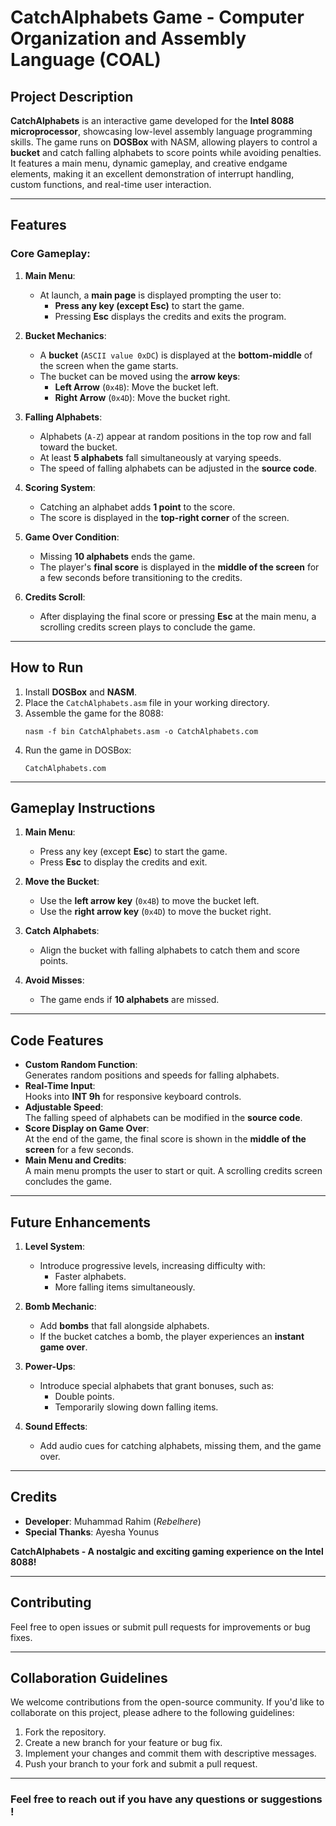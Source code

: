 # CatchAlphabets Game - Computer Organization and Assembly Language (COAL)

## Project Description
**CatchAlphabets** is an interactive game developed for the **Intel 8088 microprocessor**, showcasing low-level assembly language programming skills. The game runs on **DOSBox** with NASM, allowing players to control a **bucket** and catch falling alphabets to score points while avoiding penalties. It features a main menu, dynamic gameplay, and creative endgame elements, making it an excellent demonstration of interrupt handling, custom functions, and real-time user interaction.

---

## Features

### **Core Gameplay**:
1. **Main Menu**:
   - At launch, a **main page** is displayed prompting the user to:
     - **Press any key (except Esc)** to start the game.
     - Pressing **Esc** displays the credits and exits the program.

2. **Bucket Mechanics**:
   - A **bucket** (`ASCII value 0xDC`) is displayed at the **bottom-middle** of the screen when the game starts.
   - The bucket can be moved using the **arrow keys**:
     - **Left Arrow** (`0x4B`): Move the bucket left.
     - **Right Arrow** (`0x4D`): Move the bucket right.

3. **Falling Alphabets**:
   - Alphabets (`A-Z`) appear at random positions in the top row and fall toward the bucket.
   - At least **5 alphabets** fall simultaneously at varying speeds.
   - The speed of falling alphabets can be adjusted in the **source code**.

4. **Scoring System**:
   - Catching an alphabet adds **1 point** to the score.
   - The score is displayed in the **top-right corner** of the screen.

5. **Game Over Condition**:
   - Missing **10 alphabets** ends the game.
   - The player's **final score** is displayed in the **middle of the screen** for a few seconds before transitioning to the credits.

6. **Credits Scroll**:
   - After displaying the final score or pressing **Esc** at the main menu, a scrolling credits screen plays to conclude the game.

---

## How to Run
1. Install **DOSBox** and **NASM**.
2. Place the `CatchAlphabets.asm` file in your working directory.
3. Assemble the game for the 8088:
   ```
   nasm -f bin CatchAlphabets.asm -o CatchAlphabets.com
   ```
4. Run the game in DOSBox:
   ```
   CatchAlphabets.com
   ```

---

## Gameplay Instructions
1. **Main Menu**:
   - Press any key (except **Esc**) to start the game.
   - Press **Esc** to display the credits and exit.

2. **Move the Bucket**:
   - Use the **left arrow key** (`0x4B`) to move the bucket left.
   - Use the **right arrow key** (`0x4D`) to move the bucket right.

3. **Catch Alphabets**:
   - Align the bucket with falling alphabets to catch them and score points.

4. **Avoid Misses**:
   - The game ends if **10 alphabets** are missed.

---

## Code Features
- **Custom Random Function**:  
  Generates random positions and speeds for falling alphabets.
- **Real-Time Input**:  
  Hooks into **INT 9h** for responsive keyboard controls.
- **Adjustable Speed**:  
  The falling speed of alphabets can be modified in the **source code**.
- **Score Display on Game Over**:  
  At the end of the game, the final score is shown in the **middle of the screen** for a few seconds.
- **Main Menu and Credits**:  
  A main menu prompts the user to start or quit. A scrolling credits screen concludes the game.

---

## Future Enhancements
1. **Level System**:
   - Introduce progressive levels, increasing difficulty with:
     - Faster alphabets.
     - More falling items simultaneously.

2. **Bomb Mechanic**:
   - Add **bombs** that fall alongside alphabets.
   - If the bucket catches a bomb, the player experiences an **instant game over**.

3. **Power-Ups**:
   - Introduce special alphabets that grant bonuses, such as:
     - Double points.
     - Temporarily slowing down falling items.

4. **Sound Effects**:
   - Add audio cues for catching alphabets, missing them, and the game over.

---

## Credits
- **Developer**: Muhammad Rahim (*Rebelhere*)  
- **Special Thanks**: Ayesha Younus  

**CatchAlphabets - A nostalgic and exciting gaming experience on the Intel 8088!**

---

## Contributing
Feel free to open issues or submit pull requests for improvements or bug fixes.

---

## Collaboration Guidelines
We welcome contributions from the open-source community. If you'd like to collaborate on this project, please adhere to the following guidelines:
1. Fork the repository.
2. Create a new branch for your feature or bug fix.
3. Implement your changes and commit them with descriptive messages.
4. Push your branch to your fork and submit a pull request.

---

### Feel free to reach out if you have any questions or suggestions !
